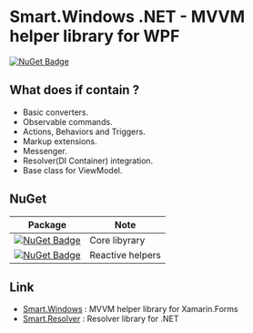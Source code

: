 # Smart.Windows .NET - MVVM helper library for WPF

[![NuGet Badge](https://buildstats.info/nuget/Usa.Smart.Windows)](https://www.nuget.org/packages/Usa.Smart.Windows/)

## What does if contain ?

* Basic converters.
* Observable commands.
* Actions, Behaviors and Triggers.
* Markup extensions.
* Messenger.
* Resolver(DI Container) integration.
* Base class for ViewModel.

## NuGet

| Package | Note  |
|-|-|
| [![NuGet Badge](https://img.shields.io/nuget/v/Usa.Smart.Windows.svg)](https://www.nuget.org/packages/Usa.Smart.Windows/) | Core libyrary |
| [![NuGet Badge](https://img.shields.io/nuget/v/Usa.Smart.Windows.Reactive.svg)](https://www.nuget.org/packages/Usa.Smart.Windows.Reactive/) | Reactive helpers |

## Link

* [Smart.Windows](https://github.com/usausa/Smart-Net-Forms) : MVVM helper library for Xamarin.Forms
* [Smart.Resolver](https://github.com/usausa/Smart-Net-Resolver) : Resolver library for .NET
